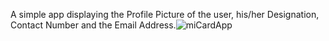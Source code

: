 A simple app displaying the Profile Picture of the user, his/her Designation, Contact Number and the Email Address.![miCardApp](https://user-images.githubusercontent.com/55046063/172937967-2b6fbd5e-c8a5-433f-b73a-3e2cedc69761.jpg)
